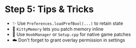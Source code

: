 # Step 5: Tips & Tricks

- ✨ Use `Preferences.loadPrefBool(...)` to retain state
- 🧠 `KittyMemory` lets you patch memory inline
- 🧩 Use `HookManager` or `Setup.cpp` for native game patches
- ☁️ Don't forget to grant overlay permission in settings


